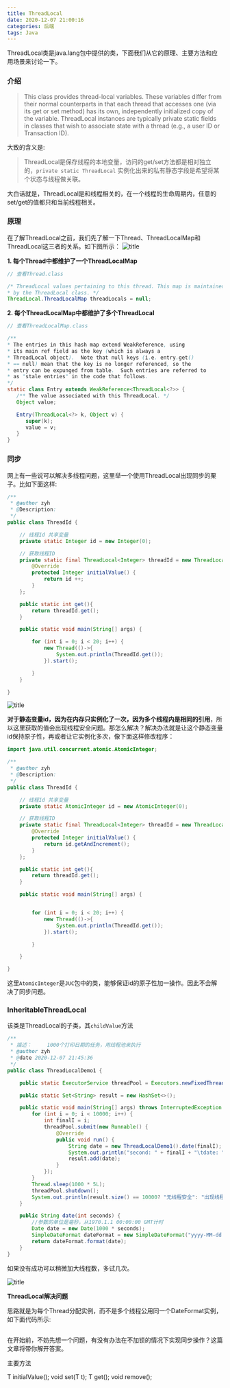 ```yaml
---
title: ThreadLocal
date: 2020-12-07 21:00:16
categories: 后端
tags: Java
---
```


ThreadLocal类是java.lang包中提供的类，下面我们从它的原理、主要方法和应用场景来讨论一下。

### 介绍

> This class provides thread-local variables. These variables differ from their normal counterparts in that each thread that accesses one (via its get or set method) has its own, independently initialized copy of the variable. ThreadLocal instances are typically private static fields in classes that wish to associate state with a thread (e.g., a user ID or Transaction ID).

大致的含义是: 

> ThreadLocal是保存线程的本地变量，访问的get/set方法都是相对独立的，``private static ThreadLocal`` 实例化出来的私有静态字段是希望将某个状态与线程做关联。

大白话就是，ThreadLocal是和线程相关的，在一个线程的生命周期内，任意的set/get的值都只和当前线程相关。


### 原理

在了解ThreadLocal之前，我们先了解一下Thread、ThreadLocalMap和ThreadLocal这三者的关系。如下图所示：
![title](https://raw.githubusercontent.com/Demo233/images/main/gitnote/2020/12/07/1607347464265-1607347464295.png)

**1. 每个Thread中都维护了一个ThreadLocalMap**

```java
// 查看Thread.class

/* ThreadLocal values pertaining to this thread. This map is maintained
* by the ThreadLocal class. */
ThreadLocal.ThreadLocalMap threadLocals = null;
```

**2. 每个ThreadLocalMap中都维护了多个ThreadLocal**

```java
// 查看ThreadLocalMap.class

/**
* The entries in this hash map extend WeakReference, using
* its main ref field as the key (which is always a
* ThreadLocal object).  Note that null keys (i.e. entry.get()
* == null) mean that the key is no longer referenced, so the
* entry can be expunged from table.  Such entries are referred to
* as "stale entries" in the code that follows.
*/
static class Entry extends WeakReference<ThreadLocal<?>> {
   /** The value associated with this ThreadLocal. */
   Object value;

   Entry(ThreadLocal<?> k, Object v) {
      super(k);
      value = v;
   }
}

```


### 同步

网上有一些说可以解决多线程问题，这里举一个使用ThreadLocal出现同步的栗子。比如下面这样:

```java
/**
 * @author zyh
 * @Description:
 */
public class ThreadId {

    // 线程Id 共享变量
    private static Integer id = new Integer(0);

    // 获取线程ID
    private static final ThreadLocal<Integer> threadId = new ThreadLocal<Integer>(){
        @Override
        protected Integer initialValue() {
            return id ++;
        }
    };

    public static int get(){
        return threadId.get();
    }

    public static void main(String[] args) {

        for (int i = 0; i < 20; i++) {
            new Thread(()->{
                System.out.println(ThreadId.get());
            }).start();

        }
    }

}

```
![title](https://raw.githubusercontent.com/Demo233/images/main/gitnote/2020/12/12/1607768722697-1607768722727.png)

**对于静态变量id，因为在内存只实例化了一次，因为多个线程内是相同的引用**，所以这里获取的值会出现线程安全问题。那怎么解决？解决办法就是让这个静态变量id保持原子性，再或者让它实例化多次，像下面这样修改程序：

```java
import java.util.concurrent.atomic.AtomicInteger;

/**
 * @author zyh
 * @Description: 
 */
public class ThreadId {

    // 线程Id 共享变量
    private static AtomicInteger id = new AtomicInteger(0);

    // 获取线程ID
    private static final ThreadLocal<Integer> threadId = new ThreadLocal<Integer>(){
        @Override
        protected Integer initialValue() {
            return id.getAndIncrement();
        }
    };

    public static int get(){
        return threadId.get();
    }

    public static void main(String[] args) {


        for (int i = 0; i < 20; i++) {
            new Thread(()->{
                System.out.println(ThreadId.get());
            }).start();

        }

    }

}
```

这里``AtomicInteger``是``JUC``包中的类，能够保证id的原子性加一操作。因此不会解决了同步问题。

### InheritableThreadLocal

该类是ThreadLocal的子类，其``childValue``方法

```java
/**
 * 描述：     1000个打印日期的任务，用线程池来执行
 * @author zyh 
 * @date 2020-12-07 21:45:36
 */
public class ThreadLocalDemo1 {

    public static ExecutorService threadPool = Executors.newFixedThreadPool(10);

    public static Set<String> result = new HashSet<>();

    public static void main(String[] args) throws InterruptedException {
        for (int i = 0; i < 10000; i++) {
            int finalI = i;
            threadPool.submit(new Runnable() {
                @Override
                public void run() {
                    String date = new ThreadLocalDemo1().date(finalI);
                    System.out.println("second: " + finalI + "\tdate: " + date);
                    result.add(date);
                }
            });
        }
        Thread.sleep(1000 * 5L);
        threadPool.shutdown();
        System.out.println(result.size() == 10000? "无线程安全": "出现线程安全");
    }

    public String date(int seconds) {
        //参数的单位是毫秒，从1970.1.1 00:00:00 GMT计时
        Date date = new Date(1000 * seconds);
        SimpleDateFormat dateFormat = new SimpleDateFormat("yyyy-MM-dd HH:mm:ss");
        return dateFormat.format(date);
    }
}
```
如果没有成功可以稍微加大线程数，多试几次。

![title](https://raw.githubusercontent.com/Demo233/images/main/gitnote/2020/12/07/1607348677035-1607348677036.png)

**ThreadLocal解决问题**

思路就是为每个Thread分配实例，而不是多个线程公用同一个DateFormat实例，如下面代码所示:

```java

```


在开始前，不妨先想一个问题，有没有办法在不加锁的情况下实现同步操作？这篇文章将带你解开答案。

主要方法

T initialValue();
void set(T t);
T get();
void remove();